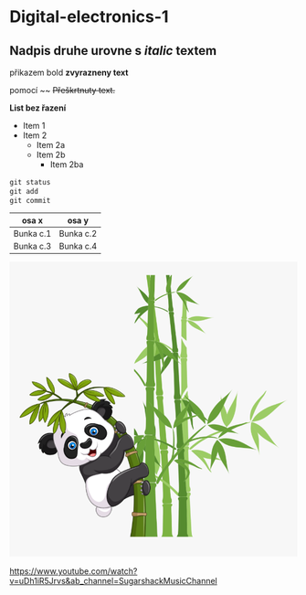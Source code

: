 # Digital-electronics-1

## Nadpis druhe urovne s *italic* textem

 přikazem bold __zvyrazneny text__ 
 
pomocí ~~ ~~Přeškrtnuty text.~~ 

__List bez řazení__
* Item 1
* Item 2
  * Item 2a
  * Item 2b
    * Item 2ba

```
git status
git add
git commit
```
osa x | osa y
------------ | -------------
Bunka c.1 | Bunka c.2
Bunka c.3 | Bunka c.4

![Panda](Panda.png)

https://www.youtube.com/watch?v=uDh1iR5Jrvs&ab_channel=SugarshackMusicChannel
